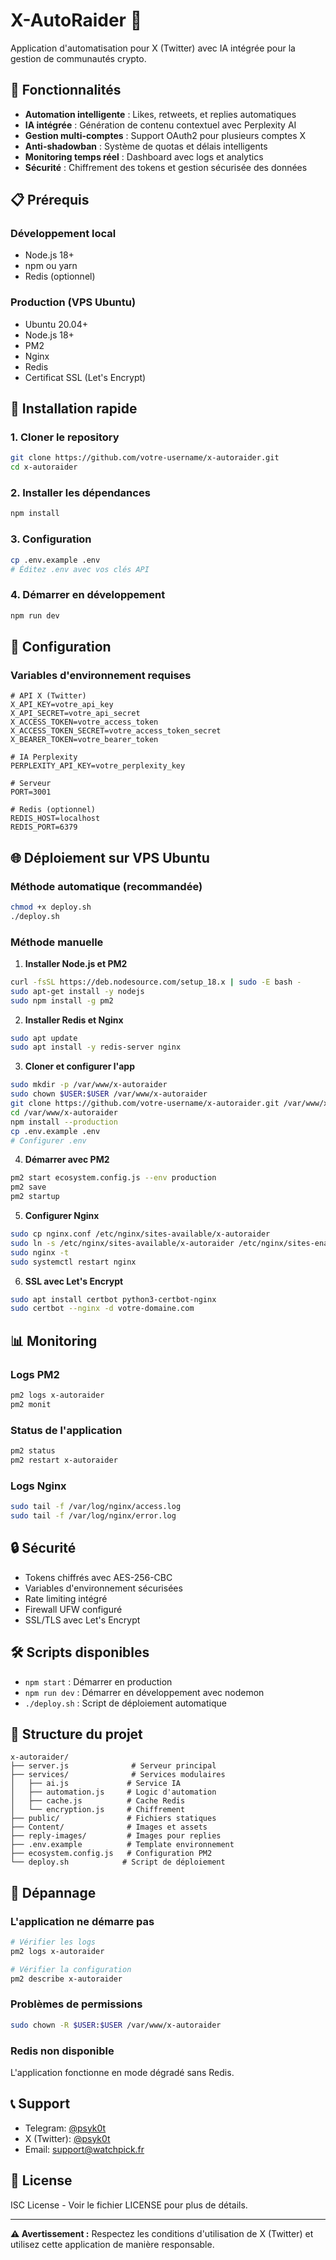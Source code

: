# X-AutoRaider 🚀

Application d'automatisation pour X (Twitter) avec IA intégrée pour la gestion de communautés crypto.

## 🌟 Fonctionnalités

- **Automation intelligente** : Likes, retweets, et replies automatiques
- **IA intégrée** : Génération de contenu contextuel avec Perplexity AI
- **Gestion multi-comptes** : Support OAuth2 pour plusieurs comptes X
- **Anti-shadowban** : Système de quotas et délais intelligents
- **Monitoring temps réel** : Dashboard avec logs et analytics
- **Sécurité** : Chiffrement des tokens et gestion sécurisée des données

## 📋 Prérequis

### Développement local
- Node.js 18+
- npm ou yarn
- Redis (optionnel)

### Production (VPS Ubuntu)
- Ubuntu 20.04+
- Node.js 18+
- PM2
- Nginx
- Redis
- Certificat SSL (Let's Encrypt)

## 🚀 Installation rapide

### 1. Cloner le repository
```bash
git clone https://github.com/votre-username/x-autoraider.git
cd x-autoraider
```

### 2. Installer les dépendances
```bash
npm install
```

### 3. Configuration
```bash
cp .env.example .env
# Éditez .env avec vos clés API
```

### 4. Démarrer en développement
```bash
npm run dev
```

## 🔧 Configuration

### Variables d'environnement requises

```env
# API X (Twitter)
X_API_KEY=votre_api_key
X_API_SECRET=votre_api_secret
X_ACCESS_TOKEN=votre_access_token
X_ACCESS_TOKEN_SECRET=votre_access_token_secret
X_BEARER_TOKEN=votre_bearer_token

# IA Perplexity
PERPLEXITY_API_KEY=votre_perplexity_key

# Serveur
PORT=3001

# Redis (optionnel)
REDIS_HOST=localhost
REDIS_PORT=6379
```

## 🌐 Déploiement sur VPS Ubuntu

### Méthode automatique (recommandée)
```bash
chmod +x deploy.sh
./deploy.sh
```

### Méthode manuelle

1. **Installer Node.js et PM2**
```bash
curl -fsSL https://deb.nodesource.com/setup_18.x | sudo -E bash -
sudo apt-get install -y nodejs
sudo npm install -g pm2
```

2. **Installer Redis et Nginx**
```bash
sudo apt update
sudo apt install -y redis-server nginx
```

3. **Cloner et configurer l'app**
```bash
sudo mkdir -p /var/www/x-autoraider
sudo chown $USER:$USER /var/www/x-autoraider
git clone https://github.com/votre-username/x-autoraider.git /var/www/x-autoraider
cd /var/www/x-autoraider
npm install --production
cp .env.example .env
# Configurer .env
```

4. **Démarrer avec PM2**
```bash
pm2 start ecosystem.config.js --env production
pm2 save
pm2 startup
```

5. **Configurer Nginx**
```bash
sudo cp nginx.conf /etc/nginx/sites-available/x-autoraider
sudo ln -s /etc/nginx/sites-available/x-autoraider /etc/nginx/sites-enabled/
sudo nginx -t
sudo systemctl restart nginx
```

6. **SSL avec Let's Encrypt**
```bash
sudo apt install certbot python3-certbot-nginx
sudo certbot --nginx -d votre-domaine.com
```

## 📊 Monitoring

### Logs PM2
```bash
pm2 logs x-autoraider
pm2 monit
```

### Status de l'application
```bash
pm2 status
pm2 restart x-autoraider
```

### Logs Nginx
```bash
sudo tail -f /var/log/nginx/access.log
sudo tail -f /var/log/nginx/error.log
```

## 🔒 Sécurité

- Tokens chiffrés avec AES-256-CBC
- Variables d'environnement sécurisées
- Rate limiting intégré
- Firewall UFW configuré
- SSL/TLS avec Let's Encrypt

## 🛠️ Scripts disponibles

- `npm start` : Démarrer en production
- `npm run dev` : Démarrer en développement avec nodemon
- `./deploy.sh` : Script de déploiement automatique

## 📁 Structure du projet

```
x-autoraider/
├── server.js              # Serveur principal
├── services/              # Services modulaires
│   ├── ai.js             # Service IA
│   ├── automation.js     # Logic d'automation
│   ├── cache.js          # Cache Redis
│   └── encryption.js     # Chiffrement
├── public/               # Fichiers statiques
├── Content/              # Images et assets
├── reply-images/         # Images pour replies
├── .env.example          # Template environnement
├── ecosystem.config.js   # Configuration PM2
└── deploy.sh            # Script de déploiement
```

## 🐛 Dépannage

### L'application ne démarre pas
```bash
# Vérifier les logs
pm2 logs x-autoraider

# Vérifier la configuration
pm2 describe x-autoraider
```

### Problèmes de permissions
```bash
sudo chown -R $USER:$USER /var/www/x-autoraider
```

### Redis non disponible
L'application fonctionne en mode dégradé sans Redis.

## 📞 Support

- Telegram: [@psyk0t](https://t.me/psyk0t)
- X (Twitter): [@psyk0t](https://x.com/psyk0t)
- Email: support@watchpick.fr

## 📄 License

ISC License - Voir le fichier LICENSE pour plus de détails.

---

**⚠️ Avertissement :** Respectez les conditions d'utilisation de X (Twitter) et utilisez cette application de manière responsable.
